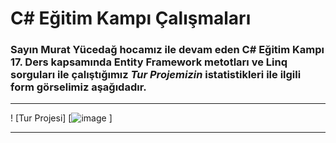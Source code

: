# C# Eğitim Kampı Çalışmaları

### Sayın Murat Yücedağ hocamız ile devam eden C# Eğitim Kampı 17. Ders kapsamında Entity Framework metotları ve Linq sorguları ile çalıştığımız **_Tur Projemizin_** istatistikleri ile ilgili form görselimiz aşağıdadır.

-------------------------
! [Tur Projesi] [![image](https://github.com/user-attachments/assets/7014ea16-1540-469a-9592-f2829ba13448)
]

-------------------------
